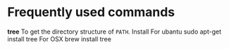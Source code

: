 # Frequently used commands

**tree**
To get the directory structure of `PATH`.
Install
For ubantu
    sudo apt-get install tree
For OSX
    brew install tree
